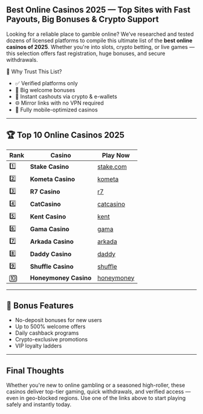 ## Best Online Casinos 2025 — Top Sites with Fast Payouts, Big Bonuses & Crypto Support  


Looking for a reliable place to gamble online? We’ve researched and tested dozens of licensed platforms to compile this ultimate list of the **best online casinos of 2025**. Whether you're into slots, crypto betting, or live games — this selection offers fast registration, huge bonuses, and secure withdrawals.

🎯 Why Trust This List?

- ✅ Verified platforms only  
- 🤑 Big welcome bonuses  
- 💸 Instant cashouts via crypto & e-wallets  
- 🌐 Mirror links with no VPN required  
- 📱 Fully mobile-optimized casinos

---

## 🏆 Top 10 Online Casinos 2025

| Rank | Casino             | Play Now                                                   |
|------|--------------------|-------------------------------------------------------------|
| 1️⃣   | **Stake Casino**       | [stake.com](https://stake.com/?c=JiMxFVsp)                      |
| 2️⃣   | **Kometa Casino**     | [kometa](https://tropical-path.com/s7d8a1999)                   |
| 3️⃣   | **R7 Casino**         | [r7](https://aristocratic-hall.com/s7f064747)                   |
| 4️⃣   | **CatCasino**         | [catcasino](https://catchthecatthree.com/s74cd5c49)             |
| 5️⃣   | **Kent Casino**       | [kent](https://pamuatinat.xyz/s9e2edfac)                        |
| 6️⃣   | **Gama Casino**       | [gama](https://preesiader.com/s712d6f5e)                        |
| 7️⃣   | **Arkada Casino**     | [arkada](https://grid-cyberlane.com/s9372df9a)                  |
| 8️⃣   | **Daddy Casino**      | [daddy](https://aeruborony.com/se5595b94)                       |
| 9️⃣   | **Shuffle Casino**    | [shuffle](https://shuffle888.com?r=uwPm692XQN)                  |
| 🔟   | **Honeymoney Casino** | [honeymoney](https://honeymoneybonus.com/?ref=ODkyOTZfcmVmZXJyYWw=) |

---

## 🎁 Bonus Features

- No-deposit bonuses for new users  
- Up to 500% welcome offers  
- Daily cashback programs  
- Crypto-exclusive promotions  
- VIP loyalty ladders


---

## Final Thoughts

Whether you're new to online gambling or a seasoned high-roller, these casinos deliver top-tier gaming, quick withdrawals, and verified access — even in geo-blocked regions. Use one of the links above to start playing safely and instantly today.

